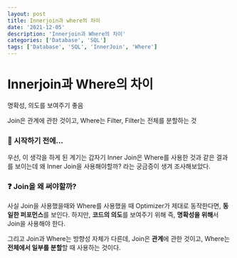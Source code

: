 ```yaml
---
layout: post
title: Innerjoin과 where의 차이
date: '2021-12-05'
description: 'Innerjoin과 Where의 차이'
categories: ['Database', 'SQL']
tags: ['Database', 'SQL', 'InnerJoin', 'Where']
---
```

# Innerjoin과 Where의 차이

명확성, 의도를 보여주기 좋음

Join은 관계에 관한 것이고, Where는 Filter, Filter는 전체를 분할하는 것

### 🎊 시작하기 전에...

우선, 이 생각을 하게 된 계기는 갑자기 Inner Join은 Where를 사용한 것과 같은 결과를 보이는데 왜 Inner Join을 사용해야할까? 라는 궁금증이 생겨 조사해보았다.

### ❓ Join을 왜 써야할까?

사실 Join을 사용했을때와 Where를 사용했을 때 Optimizer가 제대로 동작한다면, **동일한 퍼포먼스**를 보인다. 하지만, **코드의 의도**를 보여주기 위해 즉, **명확성을 위해**서 Join을 사용해야 한다.

그리고 Join과 Where는 방향성 자체가 다른데, Join은 **관계**에 관한 것이고, Where는 **전체에서 일부를 분할**할 때 사용하는 것이다.

